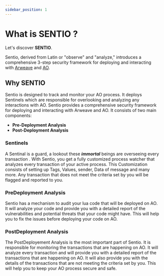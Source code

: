 ```yaml
---
sidebar_position: 1
---
```


# What is SENTIO ?
Let's discover **SENTIO**.


Sentio, derived from Latin or "observe" and "analyze," introduces a
comprehensive 3-step security framework for deploying and
interacting with [Arweave](https://www.arweave.org/) and [AO](https://ao.arweave.dev/).





## Why SENTIO

Sentio is designed to track and monitor your AO process. It deploys Sentinels which are responsible for overlooking and analyzing any interactions with AO. Sentio provides a comprehensive security framework for deploying and interacting with Arweave and AO. It consists of two main components:

- **Pre-Deployment Analysis**
- **Post-Deployment Analysis**

### Sentinels
A Sentinal is a guard, a lookout these ***immortal*** beings are overseeing every transaction  . With Sentio, you get a fully customized process watcher that analyzes every transaction of your active process. This Customization consists of setting up Tags, Values, sender, Data of message and many more. Any transaction that does not meet the criteria set by you will be flagged and reported to you.


### PreDeployment Analysis

Sentio has a mechanism to audit your lua code that will be deployed on AO. It will analyze your code and provide you with a detailed report of the vulnerabilities and potential threats that your code might have. This will help you to fix the issues before deploying your code on AO.
### PostDeployment Analysis

The PostDeployement Analysis is the most important part of Sentio. It is responsible for monitoring the transactions that are happening on AO. It will analyze every transaction and will provide you with a detailed report of the transactions that are happening on AO. It will also provide you with the details of the transactions that are not meeting the criteria set by you. This will help you to keep your AO process secure and safe.


